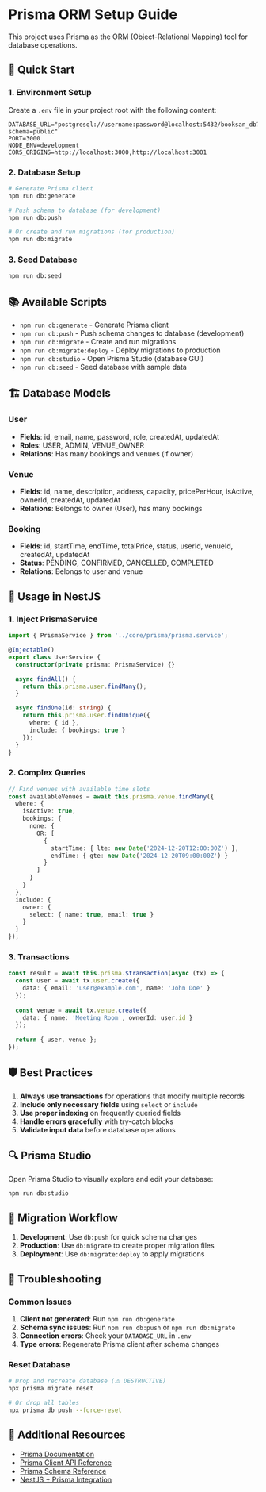 # Prisma ORM Setup Guide

This project uses Prisma as the ORM (Object-Relational Mapping) tool for database operations.

## 🚀 Quick Start

### 1. Environment Setup
Create a `.env` file in your project root with the following content:
```env
DATABASE_URL="postgresql://username:password@localhost:5432/booksan_db?schema=public"
PORT=3000
NODE_ENV=development
CORS_ORIGINS=http://localhost:3000,http://localhost:3001
```

### 2. Database Setup
```bash
# Generate Prisma client
npm run db:generate

# Push schema to database (for development)
npm run db:push

# Or create and run migrations (for production)
npm run db:migrate
```

### 3. Seed Database
```bash
npm run db:seed
```

## 📚 Available Scripts

- `npm run db:generate` - Generate Prisma client
- `npm run db:push` - Push schema changes to database (development)
- `npm run db:migrate` - Create and run migrations
- `npm run db:migrate:deploy` - Deploy migrations to production
- `npm run db:studio` - Open Prisma Studio (database GUI)
- `npm run db:seed` - Seed database with sample data

## 🏗️ Database Models

### User
- **Fields**: id, email, name, password, role, createdAt, updatedAt
- **Roles**: USER, ADMIN, VENUE_OWNER
- **Relations**: Has many bookings and venues (if owner)

### Venue
- **Fields**: id, name, description, address, capacity, pricePerHour, isActive, ownerId, createdAt, updatedAt
- **Relations**: Belongs to owner (User), has many bookings

### Booking
- **Fields**: id, startTime, endTime, totalPrice, status, userId, venueId, createdAt, updatedAt
- **Status**: PENDING, CONFIRMED, CANCELLED, COMPLETED
- **Relations**: Belongs to user and venue

## 🔧 Usage in NestJS

### 1. Inject PrismaService
```typescript
import { PrismaService } from '../core/prisma/prisma.service';

@Injectable()
export class UserService {
  constructor(private prisma: PrismaService) {}

  async findAll() {
    return this.prisma.user.findMany();
  }

  async findOne(id: string) {
    return this.prisma.user.findUnique({
      where: { id },
      include: { bookings: true }
    });
  }
}
```

### 2. Complex Queries
```typescript
// Find venues with available time slots
const availableVenues = await this.prisma.venue.findMany({
  where: {
    isActive: true,
    bookings: {
      none: {
        OR: [
          {
            startTime: { lte: new Date('2024-12-20T12:00:00Z') },
            endTime: { gte: new Date('2024-12-20T09:00:00Z') }
          }
        ]
      }
    }
  },
  include: {
    owner: {
      select: { name: true, email: true }
    }
  }
});
```

### 3. Transactions
```typescript
const result = await this.prisma.$transaction(async (tx) => {
  const user = await tx.user.create({
    data: { email: 'user@example.com', name: 'John Doe' }
  });
  
  const venue = await tx.venue.create({
    data: { name: 'Meeting Room', ownerId: user.id }
  });
  
  return { user, venue };
});
```

## 🛡️ Best Practices

1. **Always use transactions** for operations that modify multiple records
2. **Include only necessary fields** using `select` or `include`
3. **Use proper indexing** on frequently queried fields
4. **Handle errors gracefully** with try-catch blocks
5. **Validate input data** before database operations

## 🔍 Prisma Studio

Open Prisma Studio to visually explore and edit your database:
```bash
npm run db:studio
```

## 📝 Migration Workflow

1. **Development**: Use `db:push` for quick schema changes
2. **Production**: Use `db:migrate` to create proper migration files
3. **Deployment**: Use `db:migrate:deploy` to apply migrations

## 🚨 Troubleshooting

### Common Issues

1. **Client not generated**: Run `npm run db:generate`
2. **Schema sync issues**: Run `npm run db:push` or `npm run db:migrate`
3. **Connection errors**: Check your `DATABASE_URL` in `.env`
4. **Type errors**: Regenerate Prisma client after schema changes

### Reset Database
```bash
# Drop and recreate database (⚠️ DESTRUCTIVE)
npx prisma migrate reset

# Or drop all tables
npx prisma db push --force-reset
```

## 📖 Additional Resources

- [Prisma Documentation](https://www.prisma.io/docs)
- [Prisma Client API Reference](https://www.prisma.io/docs/reference/api-reference/prisma-client-reference)
- [Prisma Schema Reference](https://www.prisma.io/docs/reference/api-reference/prisma-schema-reference)
- [NestJS + Prisma Integration](https://docs.nestjs.com/techniques/database)
